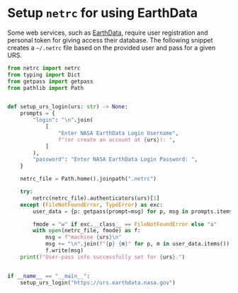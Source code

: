 # Setup `netrc` for using EarthData

Some web services, such as [EarthData](https://earthdata.nasa.gov/), require user
registration and personal token for giving access their database. The following snippet
creates a `~/.netrc` file based on the provided user and pass for a given URS.

```python
from netrc import netrc
from typing import Dict
from getpass import getpass
from pathlib import Path


def setup_urs_login(urs: str) -> None:
    prompts = {
        "login": "\n".join(
            [
                "Enter NASA EarthData Login Username",
                f"(or create an account at {urs}): ",
            ]
        ),
        "password": "Enter NASA EarthData Login Password: ",
    }

    netrc_file = Path.home().joinpath(".netrc")

    try:
        netrc(netrc_file).authenticators(urs)[1]
    except (FileNotFoundError, TypeError) as exc:
        user_data = {p: getpass(prompt=msg) for p, msg in prompts.items()}

        fmode = "w" if exc.__class__ == FileNotFoundError else "a"
        with open(netrc_file, fmode) as f:
            msg = f"machine {urs}\n"
            msg += "\n".join(f"{p} {m}" for p, m in user_data.items())
            f.write(msg)
    print(f"User-pass info successfully set for {urs}.")


if __name__ == "__main__":
    setup_urs_login("https://urs.earthdata.nasa.gov")
```
